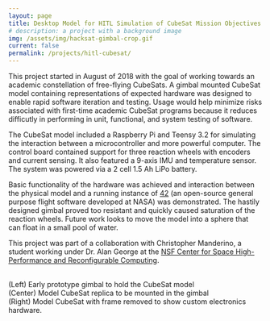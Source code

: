 ```yaml
---
layout: page
title: Desktop Model for HITL Simulation of CubeSat Mission Objectives
# description: a project with a background image
img: /assets/img/hacksat-gimbal-crop.gif
current: false
permalink: /projects/hitl-cubesat/
---
```


This project started in August of 2018 with the goal of working towards an academic constellation of free-flying CubeSats. A gimbal mounted CubeSat model containing representations of expected hardware was designed to enable rapid software iteration and testing. Usage would help minimize risks associated with first-time academic CubeSat programs because it reduces difficutly in performing in unit, functional, and system testing of software.

The CubeSat model included a Raspberry Pi and Teensy 3.2 for simulating the interaction between a microcontroller and more powerful computer. The control board contained support for three reaction wheels with encoders and current sensing. It also featured a 9-axis IMU and temperature sensor. The system was powered via a 2 cell 1.5 Ah LiPo battery.

Basic functionality of the hardware was achieved and interaction between the physical model and a running instance of <a href="https://software.nasa.gov/software/GSC-16720-1">42</a> (an open-source general purpose flight software developed at NASA) was demonstrated. The hastily designed gimbal proved too resistant and quickly caused saturation of the reaction wheels. Future work looks to move the model into a sphere that can float in a small pool of water.

This project was part of a collaboration with Christopher Manderino, a student working under Dr. Alan George at the <a href="https://nsf-shrec.org/">NSF Center for Space High-Performance and Reconfigurable Computing</a>.

<div class="img_row">
    <img class="col one left" src="{{ site.baseurl }}/assets/img/hacksat-gimbal-crop.gif" alt="" title="CubeSat gimbal"/>
    <img class="col one left" src="{{ site.baseurl }}/assets/img/hacksat-in-gimbal.jpg" alt="" title="CubeSat model mounted in gimbal"/>
    <img class="col one left" src="{{ site.baseurl }}/assets/img/hacksat-render1.jpg" alt="" title="CubeSat model without frame"/>
</div>
<div class="col three caption">
	(Left) Early prototype gimbal to hold the CubeSat model<br/>
	(Center) Model CubeSat replica to be mounted in the gimbal<br/>
	(Right) Model CubeSat with frame removed to show custom electronics hardware.
</div>
